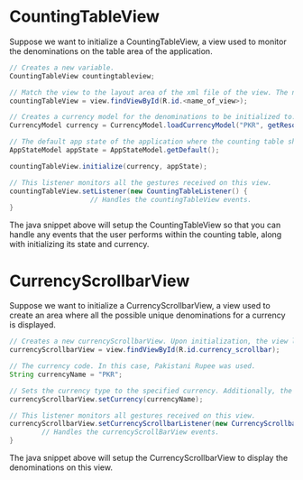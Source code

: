 # CountingTableView

Suppose we want to initialize a CountingTableView, a view used to monitor the denominations on the table area of the application.
```java
// Creates a new variable. 
CountingTableView countingtableview;

// Match the view to the layout area of the xml file of the view. The name_of_view is the id for this view. 
countingTableView = view.findViewById(R.id.<name_of_view>);

// Creates a currency model for the denominations to be initialized to. In this case, the model is Pakistani Rupees, PKR.
CurrencyModel currency = CurrencyModel.loadCurrencyModel("PKR", getResources(), getContext());

// The default app state of the application where the counting table should be initialized.
AppStateModel appState = AppStateModel.getDefault();

countingTableView.initialize(currency, appState);

// This listener monitors all the gestures received on this view.
countingTableView.setListener(new CountingTableListener() {
                    // Handles the countingTableView events.
}
```
The java snippet above will setup the CountingTableView so that you can handle any events that the user performs within the counting table, along with initializing its state and currency.


# CurrencyScrollbarView

Suppose we want to initialize a CurrencyScrollbarView, a view used to create an area where all the possible unique denominations for a currency is displayed.

```java
// Creates a new currencyScrollbarView. Upon initialization, the view layout is created.
currencyScrollbarView = view.findViewById(R.id.currency_scrollbar);

// The currency code. In this case, Pakistani Rupee was used.
String currencyName = "PKR";

// Sets the currency type to the specified currency. Additionally, the denominations for this currency is added to the view.
currencyScrollbarView.setCurrency(currencyName);

// This listener monitors all gestures received on this view.
currencyScrollbarView.setCurrencyScrollbarListener(new CurrencyScrollbarListener() {
        // Handles the currencyScrollBarView events.
}
```

The java snippet above will setup the CurrencyScrollbarView to display the denominations on this view.
